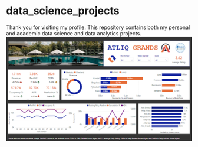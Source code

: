 # data_science_projects
Thank you for visiting my profile. This repository contains both my personal and academic data science and data analytics projects.
![Revenue Management Dashboard](https://github.com/Madhavananalyst/Applied-Data-Science-Capstone-project/raw/main/Revenue%20Managemnent%20Dashboard.png)
